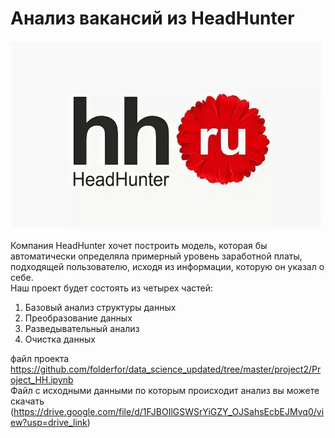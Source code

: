 # Анализ вакансий из HeadHunter

<center><img src = https://raw.githubusercontent.com/AndreyRysistov/DatasetsForPandas/main/hh%20label.jpg alt="drawing" style="idth:400px;"></center>

Компания HeadHunter хочет построить модель, которая бы автоматически определяла примерный уровень заработной платы, подходящей пользователю, исходя из информации, которую он указал о себе.\
Наш проект будет состоять из четырех частей:
1. Базовый анализ структуры данных
2. Преобразование данных
3. Разведывательный анализ
4. Очистка данных

файл проекта https://github.com/folderfor/data_science_updated/tree/master/project2/Project_HH.ipynb \
Файл с исходными данными по которым происходит анализ вы можете скачать (https://drive.google.com/file/d/1FJBOIlGSWSrYiGZY_OJSahsEcbEJMvq0/view?usp=drive_link)